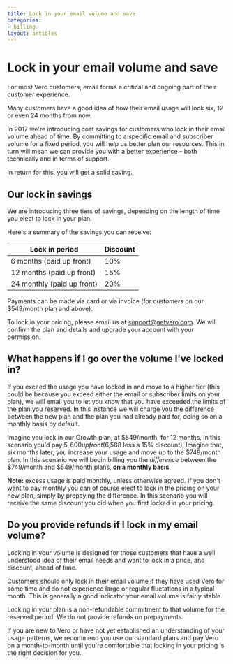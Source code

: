```yaml
---
title: Lock in your email volume and save
categories:
- billing
layout: articles
---
```


# Lock in your email volume and save

For most Vero customers, email forms a critical and ongoing part of their customer experience.

Many customers have a good idea of how their email usage will look six, 12 or even 24 months from now.

In 2017 we're introducing cost savings for customers who lock in their email volume ahead of time. By committing to a specific email and subscriber volume for a fixed period, you will help us better plan our resources. This in turn will mean we can provide you with a better experience – both technically and in terms of support. 

In return for this, you will get a solid saving.

## Our lock in savings

We are introducing three tiers of savings, depending on the length of time you elect to lock in your plan. 

Here's a summary of the savings you can receive:

|Lock in period|Discount|
|---|---|
|6 months (paid up front)|10%|
|12 months (paid up front)|15%|
|24 monthly (paid up front)|20%|

Payments can be made via card or via invoice (for customers on our $549/month plan and above).

To lock in your pricing, please email us at [support@getvero.com]({{site.data.links.email_us}}). We will confirm the plan and details and upgrade your account with your permission.

## What happens if I go over the volume I've locked in?

If you exceed the usage you have locked in and move to a higher tier (this could be because you exceed either the email or subscriber limits on your plan), we will email you to let you know that you have exceeded the limits of the plan you reserved. In this instance we will charge you the difference between the new plan and the plan you had already paid for, doing so on a monthly basis by default.

Imagine you lock in our Growth plan, at $549/month, for 12 months. In this scenario you'd pay $5,600 up front ($6,588 less a 15% discount). Imagine that, six months later, you increase your usage and move up to the $749/month plan. In this scenario we will begin billing you the _difference_ between the $749/month and $549/month plans, **on a monthly basis**. 

**Note:** excess usage is paid monthly, unless otherwise agreed. If you don't want to pay monthly you can of course elect to lock in the pricing on your new plan, simply by prepaying the difference. In this scenario you will receive the same discount you did when you first locked in your pricing.

## Do you provide refunds if I lock in my email volume?

Locking in your volume is designed for those customers that have a well understood idea of their email needs and want to lock in a price, and discount, ahead of time. 

Customers should only lock in their email volume if they have used Vero for some time and do not experience large or regular fluctations in a typical month. This is generally a good indicator your email volume is fairly stable.

Locking in your plan is a non-refundable commitment to that volume for the reserved period. We do not provide refunds on prepayments.

If you are new to Vero or have not yet established an understanding of your usage patterns, we recommend you use our standard plans and pay Vero on a month-to-month until you're comfortable that locking in your pricing is the right decision for you.
